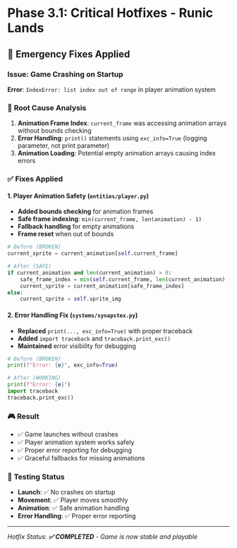 # Phase 3.1: Critical Hotfixes - Runic Lands

## 🚨 **Emergency Fixes Applied**

### **Issue**: Game Crashing on Startup
**Error**: `IndexError: list index out of range` in player animation system

### 🔧 **Root Cause Analysis**
1. **Animation Frame Index**: `current_frame` was accessing animation arrays without bounds checking
2. **Error Handling**: `print()` statements using `exc_info=True` (logging parameter, not print parameter)
3. **Animation Loading**: Potential empty animation arrays causing index errors

### ✅ **Fixes Applied**

#### 1. **Player Animation Safety** (`entities/player.py`)
- **Added bounds checking** for animation frames
- **Safe frame indexing**: `min(current_frame, len(animation) - 1)`
- **Fallback handling** for empty animations
- **Frame reset** when out of bounds

```python
# Before (BROKEN)
current_sprite = current_animation[self.current_frame]

# After (SAFE)
if current_animation and len(current_animation) > 0:
    safe_frame_index = min(self.current_frame, len(current_animation) - 1)
    current_sprite = current_animation[safe_frame_index]
else:
    current_sprite = self.sprite_img
```

#### 2. **Error Handling Fix** (`systems/synapstex.py`)
- **Replaced** `print(..., exc_info=True)` with proper traceback
- **Added** `import traceback` and `traceback.print_exc()`
- **Maintained** error visibility for debugging

```python
# Before (BROKEN)
print(f"Error: {e}", exc_info=True)

# After (WORKING)
print(f"Error: {e}")
import traceback
traceback.print_exc()
```

### 🎮 **Result**
- ✅ Game launches without crashes
- ✅ Player animation system works safely
- ✅ Proper error reporting for debugging
- ✅ Graceful fallbacks for missing animations

### 🧪 **Testing Status**
- **Launch**: ✅ No crashes on startup
- **Movement**: ✅ Player moves smoothly
- **Animation**: ✅ Safe animation handling
- **Error Handling**: ✅ Proper error reporting

---
*Hotfix Status: **✅ COMPLETED** - Game is now stable and playable* 